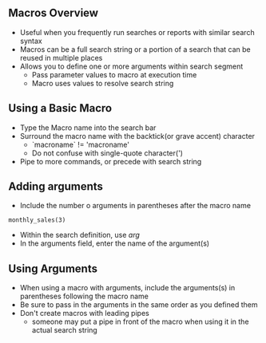 ## Macros Overview
- Useful when you frequently run searches or reports with similar search syntax
- Macros can be a full search string or a portion of a search that can be reused in multiple places
- Allows you to define one or more arguments within search segment
    - Pass parameter values to macro at execution time 
    - Macro uses values to resolve search string
## Using a Basic Macro
- Type the Macro name into the search bar
- Surround the macro name with the backtick(or grave accent) character
    - \`macroname\` != 'macroname' 
    - Do not confuse with single-quote character(')
- Pipe to more commands, or precede with search string
## Adding arguments
- Include the number o arguments in parentheses after the macro name
```
monthly_sales(3)
```
- Within the search definition, use $arg$
- In the arguments field, enter the name of the argument(s)
## Using Arguments
- When using a macro with arguments, include the arguments(s) in parentheses following the macro name
- Be sure to pass in the arguments in the same order as you defined them
- Don't create macros with leading pipes
    - someone may put a pipe in front of the macro when using it in the actual search string
 
